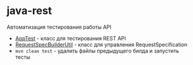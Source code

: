 # java-rest
Автоматизация тестирования работы API
- [AppTest](src/test/java/ru/ibs/AppTest.java) - класс для тестирования REST API
- [RequestSpecBuilderUtil](src/test/java/ru/ibs/RequestSpecBuilderUtil.java) - класс для управления RequestSpecification
- `mvn clean test` - удалить файлы предыдущего билда и запустить тесты